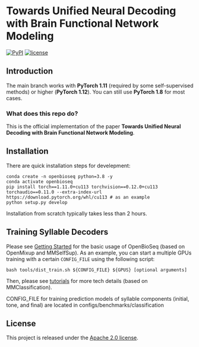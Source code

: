 # Towards Unified Neural Decoding with Brain Functional Network Modeling
[![PyPI](https://img.shields.io/pypi/v/OpenBioSeq)](https://pypi.org/project/OpenBioSeq)
[![license](https://img.shields.io/badge/license-Apache--2.0-%23B7A800)](https://github.com/Westlake-AI/OpenBioSeq/blob/main/LICENSE)

## Introduction

The main branch works with **PyTorch 1.11** (required by some self-supervised methods) or higher (**PyTorch 1.12**). You can still use **PyTorch 1.8** for most cases.

### What does this repo do?

This is the official implementation of the paper **Towards Unified Neural Decoding with Brain Functional Network Modeling**.


## Installation

There are quick installation steps for develepment:

```shell
conda create -n openbioseq python=3.8 -y
conda activate openbioseq
pip install torch==1.11.0+cu113 torchvision==0.12.0+cu113 torchaudio==0.11.0 --extra-index-url https://download.pytorch.org/whl/cu113 # as an example
python setup.py develop
```

Installation from scratch typically takes less than 2 hours.

## Training Syllable Decoders

Please see [Getting Started](docs/GETTING_STARTED.md) for the basic usage of OpenBioSeq (based on OpenMixup and MMSelfSup). As an example, you can start a multiple GPUs training with a certain `CONFIG_FILE` using the following script: 
```shell
bash tools/dist_train.sh ${CONFIG_FILE} ${GPUS} [optional arguments]
```
Then, please see [tutorials](docs/tutorials) for more tech details (based on MMClassification).

CONFIG_FILE for training prediction models of syllable components (initial, tone, and final) are located in configs/benchmarks/classification

## License

This project is released under the [Apache 2.0 license](LICENSE).
